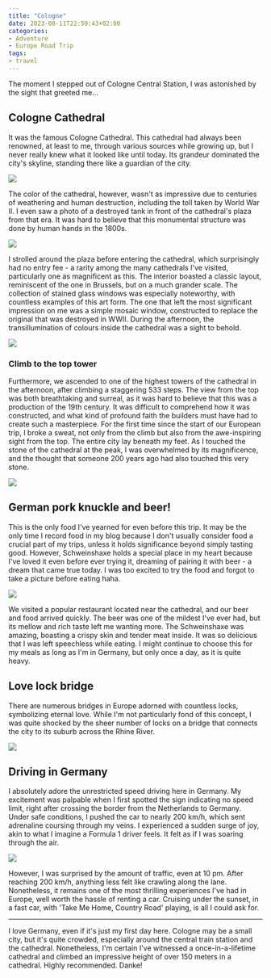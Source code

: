 ```yaml
---
title: "Cologne"
date: 2023-08-11T22:59:43+02:00
categories:
- Adventure
- Europe Road Trip
tags:
- travel
---
```


The moment I stepped out of Cologne Central Station, I was astonished by the sight that greeted me...

## Cologne Cathedral

It was the famous Cologne Cathedral. This cathedral had always been renowned, at least to me, through various sources while growing up, but I never really knew what it looked like until today. Its grandeur dominated the city's skyline, standing there like a guardian of the city.

![](https://cdn.jsdelivr.net/gh/declan-haojin/blog-image@master/2023/202308111411133.webp)

The color of the cathedral, however, wasn't as impressive due to centuries of weathering and human destruction, including the toll taken by World War II. I even saw a photo of a destroyed tank in front of the cathedral's plaza from that era. It was hard to believe that this monumental structure was done by human hands in the 1800s.

![](https://cdn.jsdelivr.net/gh/declan-haojin/blog-image@master/2023/202308111417110.webp)

I strolled around the plaza before entering the cathedral, which surprisingly had no entry fee - a rarity among the many cathedrals I've visited, particularly one as magnificent as this. The interior boasted a classic layout, reminiscent of the one in Brussels, but on a much grander scale. The collection of stained glass windows was especially noteworthy, with countless examples of this art form. The one that left the most significant impression on me was a simple mosaic window, constructed to replace the original that was destroyed in WWII. During the afternoon, the transillumination of colours inside the cathedral was a sight to behold.

![](https://cdn.jsdelivr.net/gh/declan-haojin/blog-image@master/2023/202308111446512.webp)

### Climb to the top tower

Furthermore, we ascended to one of the highest towers of the cathedral in the afternoon, after climbing a staggering 533 steps. The view from the top was both breathtaking and surreal, as it was hard to believe that this was a production of the 19th century. It was difficult to comprehend how it was constructed, and what kind of profound faith the builders must have had to create such a masterpiece. For the first time since the start of our European trip, I broke a sweat, not only from the climb but also from the awe-inspiring sight from the top. The entire city lay beneath my feet. As I touched the stone of the cathedral at the peak, I was overwhelmed by its magnificence, and the thought that someone 200 years ago had also touched this very stone.

![](https://cdn.jsdelivr.net/gh/declan-haojin/blog-image@master/2023/202308111423641.webp)

## German pork knuckle and beer!

This is the only food I've yearned for even before this trip. It may be the only time I record food in my blog because I don't usually consider food a crucial part of my trips, unless it holds significance beyond simply tasting good. However, Schweinshaxe holds a special place in my heart because I've loved it even before ever trying it, dreaming of pairing it with beer - a dream that came true today. I was too excited to try the food and forgot to take a picture before eating haha.

![](https://cdn.jsdelivr.net/gh/declan-haojin/blog-image@master/2023/202308111430526.webp)

We visited a popular restaurant located near the cathedral, and our beer and food arrived quickly. The beer was one of the mildest I've ever had, but its mellow and rich taste left me wanting more. The Schweinshaxe was amazing, boasting a crispy skin and tender meat inside. It was so delicious that I was left speechless while eating. I might continue to choose this for my meals as long as I'm in Germany, but only once a day, as it is quite heavy.

## Love lock bridge

There are numerous bridges in Europe adorned with countless locks, symbolizing eternal love. While I'm not particularly fond of this concept, I was quite shocked by the sheer number of locks on a bridge that connects the city to its suburb across the Rhine River.

![](https://cdn.jsdelivr.net/gh/declan-haojin/blog-image@master/2023/202308111435424.webp)

## Driving in Germany

I absolutely adore the unrestricted speed driving here in Germany. My excitement was palpable when I first spotted the sign indicating no speed limit, right after crossing the border from the Netherlands to Germany. Under safe conditions, I pushed the car to nearly 200 km/h, which sent adrenaline coursing through my veins. I experienced a sudden surge of joy, akin to what I imagine a Formula 1 driver feels. It felt as if I was soaring through the air.

![](https://cdn.jsdelivr.net/gh/declan-haojin/blog-image@master/2023/202308111440972.webp)

However, I was surprised by the amount of traffic, even at 10 pm. After reaching 200 km/h, anything less felt like crawling along the lane. Nonetheless, it remains one of the most thrilling experiences I've had in Europe, well worth the hassle of renting a car. Cruising under the sunset, in a fast car, with 'Take Me Home, Country Road' playing, is all I could ask for.

---

I love Germany, even if it's just my first day here. Cologne may be a small city, but it's quite crowded, especially around the central train station and the cathedral. Nonetheless, I'm certain I've witnessed a once-in-a-lifetime cathedral and climbed an impressive height of over 150 meters in a cathedral. Highly recommended. Danke!

